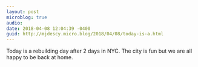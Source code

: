 ```yaml
---
layout: post
microblog: true
audio: 
date: 2018-04-08 12:04:39 -0400
guid: http://mjdescy.micro.blog/2018/04/08/today-is-a.html
---
```

Today is a rebuilding day after 2 days in NYC. The city is fun but we are all happy to be back at home.
